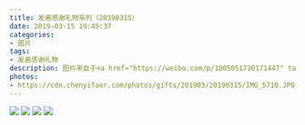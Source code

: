 ```yaml
---
title: 发酱感谢礼物系列（20190315）
date: 2019-03-15 19:45:37
categories:
- 图片
tags:
- 发酱感谢礼物
description: 图片来自于<a href="https://weibo.com/p/1005051720171447" target="_blank">quanmmmmm</a><br/> "要不这个你自己讲""不用多说啦"
photos: 
- https://cdn.chenyifaer.com/photos/gifts/201903/20190315/IMG_5710.JPG
---
```


![](https://cdn.chenyifaer.com/photos/gifts/201903/20190315/IMG_5711.JPG)
![](https://cdn.chenyifaer.com/photos/gifts/201903/20190315/IMG_5712.JPG)
![](https://cdn.chenyifaer.com/photos/gifts/201903/20190315/IMG_5713.JPG)
![](https://cdn.chenyifaer.com/photos/gifts/201903/20190315/IMG_5714.JPG)